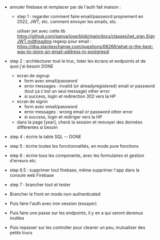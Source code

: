-   annuler firebase et remplacer par de l'auth fait maison :

    -   step 1 : regarder comment faire email/password proprement en 2022, JWT, etc. comment envoyer les emails, etc.

        utiliser jwt avec cette lib https://github.com/panva/jose/blob/main/docs/classes/jwt_sign.SignJWT.md#readme
        regexp pour email : https://dba.stackexchange.com/questions/68266/what-is-the-best-way-to-store-an-email-address-in-postgresql

-   step 2 : architecturer tout le truc, lister les écrans et endpoints et de quoi j'ai besoin DONE
    -   ecran de signup
        -   form avec email/password
        -   error messages :
            invalid (or alreadyregistered) email or password (tout ça c'est un seul message)
            other error
        -   si success, login et redirection 302 vers la HP
    -   ecran de signin
        -   form avec email/password
        -   error messages :
            wrong email or password
            other error
        -   si success, login et rediriger vers la HP
    -   dans la page [year], check la session et renvoyer des données différentes si besoin
    <!-- - step 3 : il faut brancher un truc de mails, sengrid etc. NON PAS BESOIN DE MAIL -->
-   step 4 : écrire la table SQL -- DONE
-   step 5 : écrire toutes les fonctionnalités, en mode pure fonctions
-   step 6 : écrire tous les components, avec les formulaires et gestion d'erreurs etc.
-   step 6.5 : supprimer tout firebase, même supprimer l'app dans la console web Firebase
-   step 7 : brancher tout et tester

-   Brancher le front en mode non-authenticated
-   Puis faire l'auth avec iron session (essayer)
-   Puis faire une passe sur les endpoints, il y en a qui seront devenus inutiles
-   Puis repasser sur les controller pour cleaner un peu, mutualiser des petits trucs
